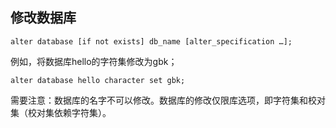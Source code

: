 ## 修改数据库
```
alter database [if not exists] db_name [alter_specification …];
```
例如，将数据库hello的字符集修改为gbk；
```
alter database hello character set gbk;
```
需要注意：数据库的名字不可以修改。数据库的修改仅限库选项，即字符集和校对集（校对集依赖字符集）。